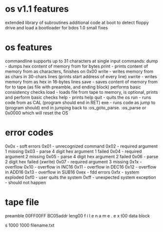 # os v1.1 features
extended library of subroutines
additional code at boot to detect floppy drive and load a bootloader for bdos 1.0
small fixes

# os features
commandline supports up to 31 characters at single input
commands:
dump <addr> <len> - dumps hex content of memory from <addr> for <len> bytes
print <addr>       - prints content of memory from <addr> as characters, finishes on 0x00
write <addr>       - writes memory from <addr> as chars in 30-chars lines (prints start address of every line)
xwrite <addr>      - writes memory from <addr> as hex in 16-bytes lines
save <addr> <len> <fname> - saves content of memory from <addr> for <len> to tape (as file with preamble, and ending block) performs basic consistency checks
load <addr>       - loads file from tape to memory, <addr> is optional, prints and perform basic checks
help              - prints help
quit              - quits the os
run <addr>       - runs code from <addr> as CAL (program should end in RET)
exe <addr>       - runs code as jump to <addr> (program should) end in jumping back to :os_goto_parse. :os_parse or 0x0000
which will reset the OS

# error codes
0x0x - soft errors
    0x01 - unrecognized command
    0x02 - required argument 1 missing
    0x03 - parse 4 digit hex argument 1 failed
    0x04 - required argument 2 missing
    0x05 - parse 4 digit hex argument 2 failed
    0x06 - parse 2 digit hex failed (xwrite)
    0x07 - required argument 3 missing
0x1x - overflow
    0x10 - overflow in INC16
    0x11 - overflow in DEC16
    0x12 - overflow in ADD16
    0x13 - overflow in SUB16
0xex - fdd errors
0xfx - system exploded
    0xf0 - user quits the system
    0xff - unexpected system exception - should not happen

# tape file
preamble
00FF00FF
BC05addr
leng00 f
 i l e n
 a m e .
 e x t00
data block

s 1000 1000 filename.txt